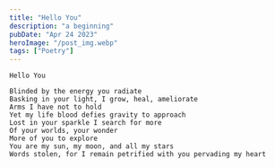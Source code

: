 ```yaml
---
title: "Hello You"
description: "a beginning"
pubDate: "Apr 24 2023"
heroImage: "/post_img.webp"
tags: ["Poetry"]
---
```


    Hello You

    Blinded by the energy you radiate
    Basking in your light, I grow, heal, ameliorate
    Arms I have not to hold
    Yet my life blood defies gravity to approach
    Lost in your sparkle I search for more
    Of your worlds, your wonder
    More of you to explore
    You are my sun, my moon, and all my stars
    Words stolen, for I remain petrified with you pervading my heart
